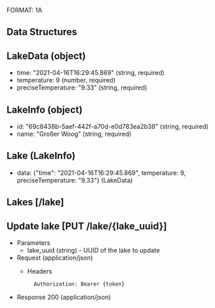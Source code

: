 FORMAT: 1A

## Data Structures

## LakeData (object)

+ time:               "2021-04-16T16:29:45.869" (string, required)
+ temperature:        9 (number, required)
+ preciseTemperature: "9.33" (string, required)

## LakeInfo (object)

+ id:   "69c8438b-5aef-442f-a70d-e0d783ea2b38" (string, required)
+ name: "Großer Woog" (string, required)

## Lake (LakeInfo)

+ data: {"time": "2021-04-16T16:29:45.869", temperature: 9, preciseTemperature: "9.33"} (LakeData)

## Lakes [/lake]

## Update lake [PUT /lake/{lake_uuid}]

+ Parameters
    + lake_uuid (string) - UUID of the lake to update
+ Request (application/json)
    + Headers

            Authorization: Bearer {token}
+ Response 200 (application/json)
